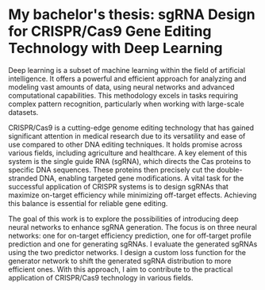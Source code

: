 # My bachelor's thesis: sgRNA Design for CRISPR/Cas9 Gene Editing Technology with Deep Learning

Deep learning is a subset of machine learning within the field of artificial intelligence. It
offers a powerful and efficient approach for analyzing and modeling vast amounts of data,
using neural networks and advanced computational capabilities. This methodology excels
in tasks requiring complex pattern recognition, particularly when working with large-scale
datasets.

CRISPR/Cas9 is a cutting-edge genome editing technology that has gained significant
attention in medical research due to its versatility and ease of use compared to other
DNA editing techniques. It holds promise across various fields, including agriculture
and healthcare. A key element of this system is the single guide RNA (sgRNA), which
directs the Cas proteins to specific DNA sequences. These proteins then precisely cut
the double-stranded DNA, enabling targeted gene modifications. A vital task for the
successful application of CRISPR systems is to design sgRNAs that maximize on-target
efficiency while minimizing off-target effects. Achieving this balance is essential for reliable
gene editing.

The goal of this work is to explore the possibilities of introducing deep neural networks
to enhance sgRNA generation. The focus is on three neural networks: one for on-target
efficiency prediction, one for off-target profile prediction and one for generating sgRNAs.
I evaluate the generated sgRNAs using the two predictor networks. I design a custom
loss function for the generator network to shift the generated sgRNA distribution to more
efficient ones. With this approach, I aim to contribute to the practical application of
CRISPR/Cas9 technology in various fields.
